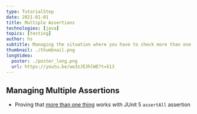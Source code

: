 ```yaml
---
type: TutorialStep
date: 2021-01-01
title: Multiple Assertions
technologies: [java]
topics: [testing]
author: hs
subtitle: Managing the situation where you have to check more than one assertion
thumbnail: ./thumbnail.png
longVideo:
  poster: ./poster_long.png
  url: https://youtu.be/we3zJE3hlWE?t=513
---
```


## Managing Multiple Assertions
- Proving that [more than one thing](https://junit.org/junit5/docs/current/user-guide/#writing-tests-assertions) works with JUnit 5 `assertAll` assertion
